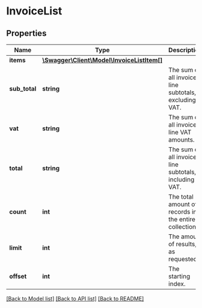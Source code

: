 # InvoiceList

## Properties
Name | Type | Description | Notes
------------ | ------------- | ------------- | -------------
**items** | [**\Swagger\Client\Model\InvoiceListItem[]**](InvoiceListItem.md) |  | [optional] 
**sub_total** | **string** | The sum of all invoice line subtotals, excluding VAT. | [optional] 
**vat** | **string** | The sum of all invoice line VAT amounts. | [optional] 
**total** | **string** | The sum of all invoice line subtotals, including VAT. | [optional] 
**count** | **int** | The total amount of records in the entire collection. | [optional] 
**limit** | **int** | The amount of results, as requested. | [optional] 
**offset** | **int** | The starting index. | [optional] 

[[Back to Model list]](../README.md#documentation-for-models) [[Back to API list]](../README.md#documentation-for-api-endpoints) [[Back to README]](../README.md)


